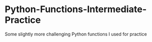 # Python-Functions-Intermediate-Practice

Some slightly more challenging Python functions I used for practice
